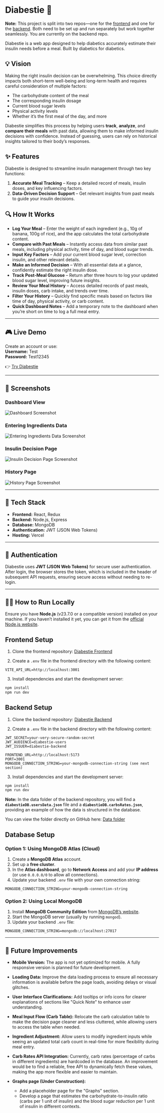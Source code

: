 # Diabestie 🌈

**Note:** This project is split into two repos—one for the [frontend](https://github.com/amandineameye/Diabestie_React) and one for the [backend](https://github.com/amandineameye/Diabestie_Node). Both need to be set up and run separately but work together seamlessly. You are currently on the backend repo.

Diabestie is a web app designed to help diabetics accurately estimate their insulin needs before a meal.
Built by diabetics for diabetics.

## 💡 Vision

Making the right insulin decision can be overwhelming. This choice directly impacts both short-term well-being and long-term health and requires careful consideration of multiple factors:

- The carbohydrate content of the meal
- The corresponding insulin dosage
- Current blood sugar levels
- Physical activity levels
- Whether it’s the first meal of the day, and more

Diabestie simplifies this process by helping users **track**, **analyze**, and **compare their meals** with past data, allowing them to make informed insulin decisions with confidence. Instead of guessing, users can rely on historical insights tailored to their body’s responses.

## ✨ Features

Diabestie is designed to streamline insulin management through two key functions:

1. **Accurate Meal Tracking** – Keep a detailed record of meals, insulin doses, and key influencing factors.
2. **Data-Driven Decision Support** – Get relevant insights from past meals to guide your insulin decisions.

## 🔍 How It Works

- **Log Your Meal** – Enter the weight of each ingredient (e.g., 10g of banana, 100g of rice), and the app calculates the total carbohydrate content.
- **Compare with Past Meals** – Instantly access data from similar past meals, including physical activity, time of day, and blood sugar trends.
- **Input Key Factors** – Add your current blood sugar level, correction insulin, and other relevant details.
- **Make an Informed Decision** – With all essential data at a glance, confidently estimate the right insulin dose.
- **Track Post-Meal Glucose** – Return after three hours to log your updated blood sugar level, improving future insights.
- **Review Your Meal History** – Access detailed records of past meals, insulin doses, carb intake, and trends over time.
- **Filter Your History** – Quickly find specific meals based on factors like time of day, physical activity, or carb content.
- **Quick Dashboard Notes** – Add a temporary note to the dashboard when you’re short on time to log a full meal entry.

---

## 🎮 Live Demo

Create an account or use:  
**Username:** Test  
**Password:** Test12345

👉 [Try Diabestie](https://diabestie-ecru.vercel.app/)

---

## 📸 Screenshots

### **Dashboard View**

![Dashboard Screenshot](https://github.com/amandineameye/Diabestie_React/blob/main/src/assets/readmeScreenshots/Demo1.png?raw=true)

### **Entering Ingredients Data**

![Entering Ingredients Data Screenshot](https://github.com/amandineameye/Diabestie_React/blob/main/src/assets/readmeScreenshots/Demo2.png?raw=true)

### **Insulin Decision Page**

![Insulin Decision Page Screenshot](https://github.com/amandineameye/Diabestie_React/blob/main/src/assets/readmeScreenshots/Demo3.png?raw=true)

### **History Page**

![History Page Screenshot](https://github.com/amandineameye/Diabestie_React/blob/main/src/assets/readmeScreenshots/Demo4.png?raw=true)

---

## 🧩 Tech Stack

- **Frontend:** React, Redux
- **Backend:** Node.js, Express
- **Database:** MongoDB
- **Authentication:** JWT (JSON Web Tokens)
- **Hosting:** Vercel

---

## 🔐 Authentication

Diabestie uses **JWT (JSON Web Tokens)** for secure user authentication. After login, the browser stores the token, which is included in the header of subsequent API requests, ensuring secure access without needing to re-login.

---

## 🏃‍♀️ How to Run Locally

Ensure you have **Node.js** (v23.7.0 or a compatible version) installed on your machine.
If you haven’t installed it yet, you can get it from the [official Node.js website](https://nodejs.org/en/download).

## Frontend Setup

1. Clone the frontend repository: [Diabestie Frontend](https://github.com/amandineameye/Diabestie_React.git)

2. Create a `.env` file in the frontend directory with the following content:

```env
VITE_API_URL=http://localhost:3001
```

3. Install dependencies and start the development server:

```sh
npm install
npm run dev
```

## Backend Setup

1. Clone the backend repository: [Diabestie Backend](https://github.com/amandineameye/Diabestie_Node.git)

2. Create a `.env` file in the backend directory with the following content:

```env
JWT_SECRET=your-very-secure-random-secret
JWT_AUDIENCE=diabestie-users
JWT_ISSUER=diabestie-backend

FRONTEND_URL=http://localhost:5173
PORT=3001
MONGODB_CONNECTION_STRING=your-mongodb-connection-string (see next section)
```

3. Install dependencies and start the development server:

```sh
npm install
npm run dev
```

**Note:** In the data folder of the backend repository, you will find a **`diabestieDB.usersData.json`** file and a **`diabestieDB.carbsRates.json`**, providing an example of how the data is structured in the database.

You can view the folder directly on GitHub here: [Data folder](https://github.com/amandineameye/Diabestie_Node/blob/main/data)

## Database Setup

### Option 1: Using MongoDB Atlas (Cloud)

1. Create a **MongoDB Atlas** account.
2. Set up a **free cluster**.
3. In the **Atlas dashboard**, go to **Network Access** and add your **IP address** (or use `0.0.0.0/0` to allow all connections).
4. Update your backend `.env` file with your own connection string:

```env
MONGODB_CONNECTION_STRING=your-mongodb-connection-string
```

### Option 2: Using Local MongoDB

1. Install **MongoDB Community Edition** from [MongoDB’s website](https://www.mongodb.com/try/download/community).
2. Start the MongoDB server (usually by running `mongod`).
3. Update your backend `.env` file:

```env
MONGODB_CONNECTION_STRING=mongodb://localhost:27017
```

---

## 🔮 Future Improvements

- **Mobile Version:**
  The app is not yet optimized for mobile. A fully responsive version is planned for future development.

- **Loading Data:**
  Improve the data loading process to ensure all necessary information is available before the page loads, avoiding delays or visual glitches.

- **User Interface Clarifications:**
  Add tooltips or info icons for clearer explanations of sections like "Quick Note" to enhance user understanding.

- **Meal Input Flow (Carb Table):**
  Relocate the carb calculation table to make the decision page cleaner and less cluttered, while allowing users to access the table when needed.

- **Ingredient Adjustment:**
  Allow users to modify ingredient inputs while seeing an updated total carb count in real-time for more flexibility during meal entry.

- **Carb Rates API Integration:**
  Currently, carb rates (percentage of carbs in different ingredients) are hardcoded in the database. An improvement would be to find a reliable, free API to dynamically fetch these values, making the app more flexible and easier to maintain.

- **Graphs page (Under Construction):**
  - Add a placeholder page for the "Graphs" section.
  - Develop a page that estimates the carbohydrate-to-insulin ratio (carbs per 1 unit of insulin) and the blood sugar reduction per 1 unit of insulin in different contexts.
